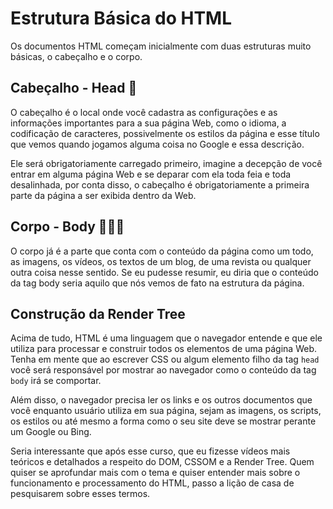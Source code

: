 # Estrutura Básica do HTML

Os documentos HTML começam inicialmente com duas estruturas muito básicas, o cabeçalho e o corpo. 

## Cabeçalho - Head 🧠

O cabeçalho é o local onde você cadastra as configurações e as informações importantes para a sua página Web, como o idioma, a codificação de caracteres, possivelmente os estilos da página e esse título que vemos quando jogamos alguma coisa no Google e essa descrição. 

Ele será obrigatoriamente carregado primeiro, imagine a decepção de você entrar em alguma página Web e se deparar com ela toda feia e toda desalinhada, por conta disso, o cabeçalho é obrigatoriamente a primeira parte da página a ser exibida dentro da Web. 

## Corpo - Body 🧍🏼‍♂️

O corpo já é a parte que conta com o conteúdo da página como um todo, as imagens, os vídeos, os textos de um blog, de uma revista ou qualquer outra coisa nesse sentido. Se eu pudesse resumir, eu diria que o conteúdo da tag body seria aquilo que nós vemos de fato na estrutura da página. 

## Construção da Render Tree

Acima de tudo, HTML é uma linguagem que o navegador entende e que ele utiliza para processar e construir todos os elementos de uma página Web. Tenha em mente que ao escrever CSS ou algum elemento filho da tag `head` você será responsável por mostrar ao navegador como o conteúdo da tag ``body`` irá se comportar. 

Além disso, o navegador precisa ler os links e os outros documentos que você enquanto usuário utiliza em sua página, sejam as imagens, os scripts, os estilos ou até mesmo a forma como o seu site deve se mostrar perante um Google ou Bing. 

Seria interessante que após esse curso, que eu fizesse vídeos mais teóricos e detalhados a respeito do DOM, CSSOM e a Render Tree. Quem quiser se aprofundar mais com o tema e quiser entender mais sobre o funcionamento e processamento do HTML, passo a lição de casa de pesquisarem sobre esses termos. 